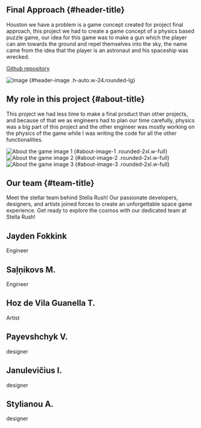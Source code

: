 ## Final Approach {#header-title}

<p id="header-text">
Houston we have a problem is a game concept created for project final approach, this project we had to create a game concept of a physics based puzzle game, our idea for this game was to make a gun which the player can aim towards the ground and repel themselves into the sky, the name came from the idea that the player is an astronaut and his spaceship was wrecked.</p>

<a href="https://github.com/JaydenDF/StellaRush" id="header-giethub-link" target="_blank" class="py-4 px-6 md:px-9 lg:px-6 xl:px-9 leading-normal border inline-block transition bg-primary border-primary text-white hover:bg-opacity-80 rounded-lg">
Github repository
</a>

![Image](/images/Images/Title.png) {#header-image .h-auto.w-24.rounded-lg}

## My role in this project {#about-title}

<p id="about-text">
This project we had less time to make a final product than other projects, and because of that we as engineers had to plan our time carefully, physics was a big part of this project and the other engineer was mostly working on the physics of the game while I was writing the code for all the other functionalities.</p>

![About the game image 1](/images/battery_2.png) {#about-image-1 .rounded-2xl.w-full}
![About the game image 2](/images/Images/Title.png) {#about-image-2 .rounded-2xl.w-full}
![About the game image 3](/images/background_finalapproach.jpg) {#about-image-3 .rounded-2xl.w-full}

## Our team {#team-title}

<p id="team-text">
Meet the stellar team behind Stella Rush! Our passionate developers, designers, and artists joined forces to create an unforgettable space game experience. Get ready to explore the cosmos with our dedicated team at Stella Rush!
</p>

<div class="grid grid-cols-1 md:grid-cols-2 lg:grid-cols-3 gap-4" id="team-members">
    <div class="border-gray-200 border p-4 rounded-lg flex items-center">
        <div class="flex-grow">
            <h2 class="text-gray-900 title-font font-medium dark:text-gray-300">Jayden Fokkink</h2>
            <p class="text-gray-500">Engineer</p>
        </div>
    </div>
    <div class="border-gray-200 border p-4 rounded-lg flex items-center">
        <div class="flex-grow">
            <h2 class="text-gray-900 title-font font-medium dark:text-gray-300">Saļņikovs M.</h2>
            <p class="text-gray-500">Engineer</p>
        </div>
    </div>
    <div class="border-gray-200 border p-4 rounded-lg flex items-center">
        <div class="flex-grow">
            <h2 class="text-gray-900 title-font font-medium dark:text-gray-300">Hoz de Vila Guanella T.</h2>
            <p class="text-gray-500">Artist</p>
        </div>
    </div>
<div class="border-gray-200 border p-4 rounded-lg flex items-center">
        <div class="flex-grow">
            <h2 class="text-gray-900 title-font font-medium dark:text-gray-300">Payevshchyk V.</h2>
            <p class="text-gray-500">designer</p>
        </div>
    </div>
<div class="border-gray-200 border p-4 rounded-lg flex items-center">
        <div class="flex-grow">
            <h2 class="text-gray-900 title-font font-medium dark:text-gray-300">Janulevičius I.</h2>
            <p class="text-gray-500">designer</p>
        </div>
    </div>
<div class="border-gray-200 border p-4 rounded-lg flex items-center">
        <div class="flex-grow">
            <h2 class="text-gray-900 title-font font-medium dark:text-gray-300">Stylianou A.</h2>
            <p class="text-gray-500">designer</p>
        </div>
    </div>
</div>

